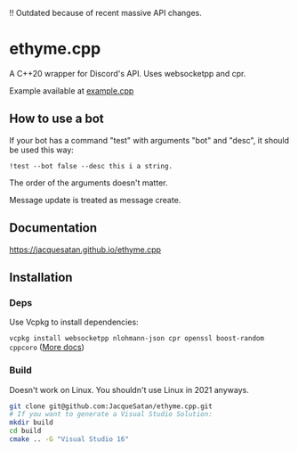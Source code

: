 !! Outdated because of recent massive API changes.

# ethyme.cpp

A C++20 wrapper for Discord's API. Uses websocketpp and cpr.

Example available at [example.cpp](/example.cpp)

## How to use a bot

If your bot has a command "test" with arguments "bot" and "desc", it should be used this way:

`!test --bot false --desc this i a string.`

The order of the arguments doesn't matter.

Message update is treated as message create.

## Documentation

https://jacquesatan.github.io/ethyme.cpp

## Installation

### Deps

Use Vcpkg to install dependencies:

`vcpkg install websocketpp nlohmann-json cpr openssl boost-random cppcoro` ([More docs](https://github.com/microsoft/vcpkg/blob/master/docs/examples/installing-and-using-packages.md))

### Build

Doesn't work on Linux. You shouldn't use Linux in 2021 anyways.

```bash
git clone git@github.com:JacqueSatan/ethyme.cpp.git
# If you want to generate a Visual Studio Solution:
mkdir build
cd build
cmake .. -G "Visual Studio 16"
```
